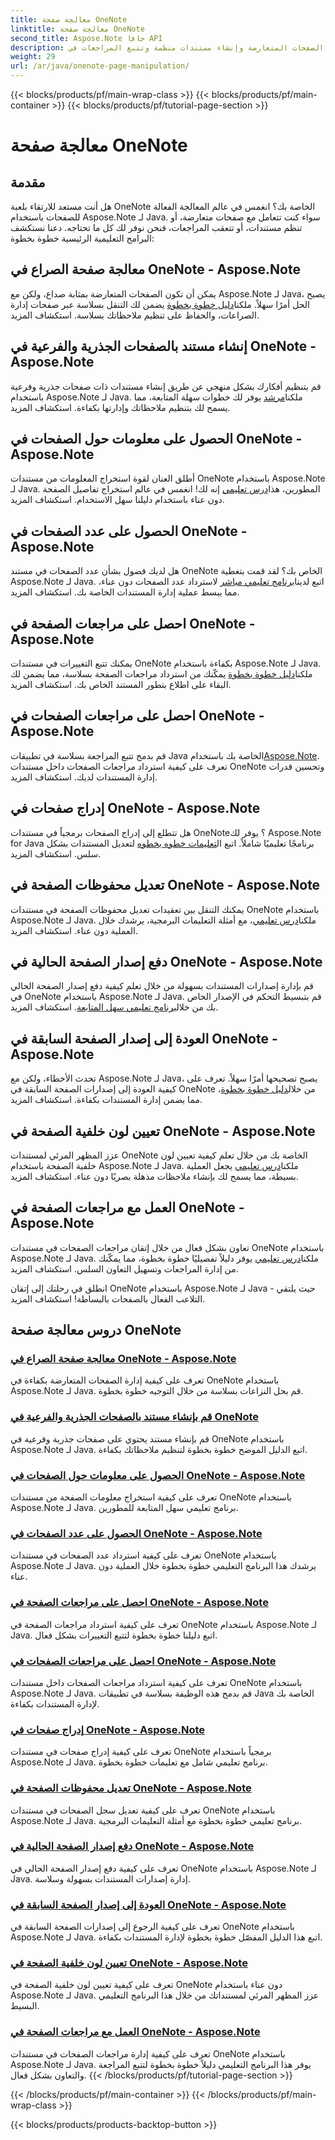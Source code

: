 ```yaml
---
title: معالجة صفحة OneNote
linktitle: معالجة صفحة OneNote
second_title: Aspose.Note جافا API
description: يمكنك إدارة الصفحات المتعارضة وإنشاء مستندات منظمة وتتبع المراجعات في OneNote باستخدام Aspose.Note لـ Java. برامج تعليمية خطوة بخطوة لإدارة المستندات بكفاءة.
weight: 29
url: /ar/java/onenote-page-manipulation/
---
```


{{< blocks/products/pf/main-wrap-class >}}
{{< blocks/products/pf/main-container >}}
{{< blocks/products/pf/tutorial-page-section >}}

# معالجة صفحة OneNote


## مقدمة

هل أنت مستعد للارتقاء بلعبة OneNote الخاصة بك؟ انغمس في عالم المعالجة الفعالة للصفحات باستخدام Aspose.Note لـ Java. سواء كنت تتعامل مع صفحات متعارضة، أو تنظم مستندات، أو تتعقب المراجعات، فنحن نوفر لك كل ما تحتاجه. دعنا نستكشف البرامج التعليمية الرئيسية خطوة بخطوة:

## معالجة صفحة الصراع في OneNote - Aspose.Note
 يمكن أن تكون الصفحات المتعارضة بمثابة صداع، ولكن مع Aspose.Note لـ Java، يصبح الحل أمرًا سهلاً. ملكنا[دليل خطوة بخطوة](./conflict-page-manipulation/) يضمن لك التنقل بسلاسة عبر صفحات إدارة الصراعات، والحفاظ على تنظيم ملاحظاتك بسلاسة. استكشاف المزيد.

## إنشاء مستند بالصفحات الجذرية والفرعية في OneNote - Aspose.Note
 قم بتنظيم أفكارك بشكل منهجي عن طريق إنشاء مستندات ذات صفحات جذرية وفرعية باستخدام Aspose.Note لـ Java. ملكنا[مرشد](./create-document-with-root-and-sub-pages/) يوفر لك خطوات سهلة المتابعة، مما يسمح لك بتنظيم ملاحظاتك وإدارتها بكفاءة. استكشاف المزيد.

## الحصول على معلومات حول الصفحات في OneNote - Aspose.Note
 أطلق العنان لقوة استخراج المعلومات من مستندات OneNote باستخدام Aspose.Note لـ Java. المطورين، هذا[درس تعليمي](./get-information-about-pages/) إنه لك! انغمس في عالم استخراج تفاصيل الصفحة دون عناء باستخدام دليلنا سهل الاستخدام. استكشاف المزيد.

## الحصول على عدد الصفحات في OneNote - Aspose.Note
 هل لديك فضول بشأن عدد الصفحات في مستند OneNote الخاص بك؟ لقد قمت بتغطية Aspose.Note لـ Java. اتبع لدينا[برنامج تعليمي مباشر](./get-page-count/) لاسترداد عدد الصفحات دون عناء، مما يبسط عملية إدارة المستندات الخاصة بك. استكشاف المزيد.

## احصل على مراجعات الصفحة في OneNote - Aspose.Note
يمكنك تتبع التغييرات في مستندات OneNote بكفاءة باستخدام Aspose.Note لـ Java. ملكنا[دليل خطوة بخطوة](./get-page-revisions/) يمكّنك من استرداد مراجعات الصفحة بسلاسة، مما يضمن لك البقاء على اطلاع بتطور المستند الخاص بك. استكشاف المزيد.

## احصل على مراجعات الصفحات في OneNote - Aspose.Note
 قم بدمج تتبع المراجعة بسلاسة في تطبيقات Java الخاصة بك باستخدام[Aspose.Note](https://link-to-aspose.note). تعرف على كيفية استرداد مراجعات الصفحات داخل مستندات OneNote وتحسين قدرات إدارة المستندات لديك. استكشاف المزيد.

## إدراج صفحات في OneNote - Aspose.Note
 هل تتطلع إلى إدراج الصفحات برمجياً في مستندات OneNote؟ يوفر لك Aspose.Note for Java برنامجًا تعليميًا شاملاً. اتبع ال[تعليمات خطوه بخطوه](./insert-pages/) لتعديل المستندات بشكل سلس. استكشاف المزيد.

## تعديل محفوظات الصفحة في OneNote - Aspose.Note
 يمكنك التنقل بين تعقيدات تعديل محفوظات الصفحة في مستندات OneNote باستخدام Aspose.Note لـ Java. ملكنا[درس تعليمي](./modify-page-history/)، مع أمثلة التعليمات البرمجية، يرشدك خلال العملية دون عناء. استكشاف المزيد.

## دفع إصدار الصفحة الحالية في OneNote - Aspose.Note
 قم بإدارة إصدارات المستندات بسهولة من خلال تعلم كيفية دفع إصدار الصفحة الحالي في OneNote باستخدام Aspose.Note لـ Java. قم بتبسيط التحكم في الإصدار الخاص بك من خلال[برنامج تعليمي سهل المتابعة](./push-current-page-version/). استكشاف المزيد.

## العودة إلى إصدار الصفحة السابقة في OneNote - Aspose.Note
 تحدث الأخطاء، ولكن مع Aspose.Note لـ Java، يصبح تصحيحها أمرًا سهلاً. تعرف على كيفية العودة إلى إصدارات الصفحة السابقة في OneNote من خلال[دليل خطوة بخطوة](./roll-back-to-previous-page-version/)، مما يضمن إدارة المستندات بكفاءة. استكشاف المزيد.

## تعيين لون خلفية الصفحة في OneNote - Aspose.Note
 عزز المظهر المرئي لمستندات OneNote الخاصة بك من خلال تعلم كيفية تعيين لون خلفية الصفحة باستخدام Aspose.Note لـ Java. ملكنا[درس تعليمي](./set-page-background-color/) يجعل العملية بسيطة، مما يسمح لك بإنشاء ملاحظات مذهلة بصريًا دون عناء. استكشاف المزيد.

## العمل مع مراجعات الصفحة في OneNote - Aspose.Note
تعاون بشكل فعال من خلال إتقان مراجعات الصفحات في مستندات OneNote باستخدام Aspose.Note لـ Java. ملكنا[درس تعليمي](./working-with-page-revisions/) يوفر دليلاً تفصيليًا خطوة بخطوة، مما يمكّنك من إدارة المراجعات وتسهيل التعاون السلس. استكشاف المزيد.

انطلق في رحلتك إلى إتقان OneNote باستخدام Aspose.Note لـ Java - حيث يلتقي التلاعب الفعال بالصفحات بالبساطة! استكشاف المزيد.
## دروس معالجة صفحة OneNote
### [معالجة صفحة الصراع في OneNote - Aspose.Note](./conflict-page-manipulation/)
تعرف على كيفية إدارة الصفحات المتعارضة بكفاءة في OneNote باستخدام Aspose.Note لـ Java. قم بحل النزاعات بسلاسة من خلال التوجيه خطوة بخطوة.
### [قم بإنشاء مستند بالصفحات الجذرية والفرعية في OneNote](./create-document-with-root-and-sub-pages/)
قم بإنشاء مستند يحتوي على صفحات جذرية وفرعية في OneNote باستخدام Aspose.Note لـ Java. اتبع الدليل الموضح خطوة بخطوة لتنظيم ملاحظاتك بكفاءة.
### [الحصول على معلومات حول الصفحات في OneNote - Aspose.Note](./get-information-about-pages/)
تعرف على كيفية استخراج معلومات الصفحة من مستندات OneNote باستخدام Aspose.Note لـ Java. برنامج تعليمي سهل المتابعة للمطورين.
### [الحصول على عدد الصفحات في OneNote - Aspose.Note](./get-page-count/)
تعرف على كيفية استرداد عدد الصفحات في مستندات OneNote باستخدام Aspose.Note لـ Java. يرشدك هذا البرنامج التعليمي خطوة بخطوة خلال العملية دون عناء.
### [احصل على مراجعات الصفحة في OneNote - Aspose.Note](./get-page-revisions/)
تعرف على كيفية استرداد مراجعات الصفحة في OneNote باستخدام Aspose.Note لـ Java. اتبع دليلنا خطوة بخطوة لتتبع التغييرات بشكل فعال.
### [احصل على مراجعات الصفحات في OneNote - Aspose.Note](./get-revisions-of-pages/)
تعرف على كيفية استرداد مراجعات الصفحات داخل مستندات OneNote باستخدام Aspose.Note لـ Java. قم بدمج هذه الوظيفة بسلاسة في تطبيقات Java الخاصة بك لإدارة المستندات بكفاءة.
### [إدراج صفحات في OneNote - Aspose.Note](./insert-pages/)
تعرف على كيفية إدراج صفحات في مستندات OneNote برمجياً باستخدام Aspose.Note لـ Java. برنامج تعليمي شامل مع تعليمات خطوة بخطوة.
### [تعديل محفوظات الصفحة في OneNote - Aspose.Note](./modify-page-history/)
تعرف على كيفية تعديل سجل الصفحات في مستندات OneNote باستخدام Aspose.Note لـ Java. برنامج تعليمي خطوة بخطوة مع أمثلة التعليمات البرمجية.
### [دفع إصدار الصفحة الحالية في OneNote - Aspose.Note](./push-current-page-version/)
تعرف على كيفية دفع إصدار الصفحة الحالي في OneNote باستخدام Aspose.Note لـ Java. إدارة إصدارات المستندات بسهولة وسلاسة.
### [العودة إلى إصدار الصفحة السابقة في OneNote - Aspose.Note](./roll-back-to-previous-page-version/)
تعرف على كيفية الرجوع إلى إصدارات الصفحة السابقة في OneNote باستخدام Aspose.Note لـ Java. اتبع هذا الدليل المفصّل خطوة بخطوة لإدارة المستندات بكفاءة.
### [تعيين لون خلفية الصفحة في OneNote - Aspose.Note](./set-page-background-color/)
تعرف على كيفية تعيين لون خلفية الصفحة في OneNote دون عناء باستخدام Aspose.Note لـ Java. عزز المظهر المرئي لمستنداتك من خلال هذا البرنامج التعليمي البسيط.
### [العمل مع مراجعات الصفحة في OneNote - Aspose.Note](./working-with-page-revisions/)
تعرف على كيفية إدارة مراجعات الصفحات في مستندات OneNote باستخدام Aspose.Note لـ Java. يوفر هذا البرنامج التعليمي دليلاً خطوة بخطوة لتتبع المراجعة والتعاون بشكل فعال.
{{< /blocks/products/pf/tutorial-page-section >}}

{{< /blocks/products/pf/main-container >}}
{{< /blocks/products/pf/main-wrap-class >}}

{{< blocks/products/products-backtop-button >}}
